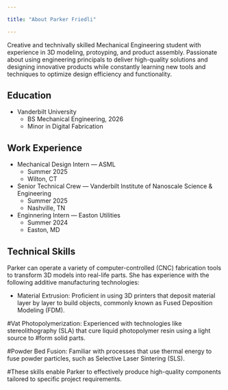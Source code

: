 ```yaml
---

title: "About Parker Friedli"

---
```

Creative and technivally skilled Mechanical Engineering student with experience in 3D modeling, protoyping, and product assembly. Passionate about using engineering principals to deliver high-quality solutions and designing innovative products while constantly learning new tools and techniques to optimize design efficiency and functionality.

## Education

* Vanderbilt University
  * BS Mechanical Engineering, 2026
  * Minor in Digital Fabrication

## Work Experience
* Mechanical Design Intern — ASML
  * Summer 2025
  * Wilton, CT
* Senior Technical Crew — Vanderbilt Institute of Nanoscale Science & Engineering
  * Summer 2025
  * Nashville, TN
* Enginnering Intern — Easton Utilities
  * Summer 2024
  * Easton, MD

## Technical Skills
Parker can operate a variety of computer-controlled (CNC) fabrication tools to transform 3D models into real-life parts. She has experience with the following additive manufacturing technologies:

* Material Extrusion: Proficient in using 3D printers that deposit material layer by layer to build objects, commonly known as Fused Deposition Modeling (FDM). 

#Vat Photopolymerization: Experienced with technologies like stereolithography (SLA) that cure liquid photopolymer resin using a light source to #form solid parts. 

#Powder Bed Fusion: Familiar with processes that use thermal energy to fuse powder particles, such as Selective Laser Sintering (SLS). 

#These skills enable Parker to effectively produce high-quality components tailored to specific project requirements. 

